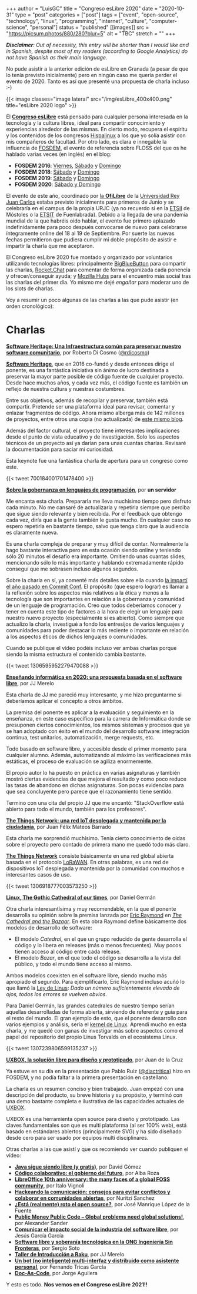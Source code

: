 +++
author = "LuisGC"
title = "Congreso esLibre 2020"
date = "2020-10-31"
type = "post"
categories = ["post"]
tags = ["event", "open-source", "technology", "linux", "programming", "internet", "culture", "computer-science", "personal"]
status = "published"
[[images]]
  src = "https://picsum.photos/880/280?blur=5"
  alt = "TBC"
  stretch = ""
+++

_**Disclaimer**: Out of necessity, this entry will be shorter than I would like and in Spanish, despite most of my readers (according to Google Analytics) do not have Spanish as their main language._

No pude asistir a la anterior edición de esLibre en Granada (a pesar de que lo tenía previsto inicialmente) pero en ningún caso me quería perder el evento de 2020. Tanto es así que presenté una propuesta de charla incluso :-)

{{< image classes="image lateral" src="/img/esLibre_400x400.png" title="esLibre 2020 logo" >}}

El [**Congreso esLibre**](https://eslib.re/) está pensado para cualquier persona interesada en la tecnología y la cultura libres, ideal para compartir conocimiento y experiencias alrededor de las mismas. En cierto modo, recupera el espíritu y los contenidos de los congresos [Hispalinux](https://hispalinux.es/) a los que yo solía asistir con mis compañeros de facultad. Por otro lado, es clara e innegable la influencia de [FOSDEM](https://fosdem.org/), el evento de referencia sobre FLOSS del que os he hablado varias veces (en inglés) en el blog:

* **FOSDEM 2016**: [Viernes](/blog/2016/03/fosdem-2016-friday/), [Sábado](/blog/2016/03/fosdem-2016-saturday/) y [Domingo](/blog/2016/03/fosdem-2016-sunday/)
* **FOSDEM 2018**: [Sábado](/blog/2018/02/fosdem-2018-saturday/) y [Domingo](/blog/2018/02/fosdem-2018-sunday/)
* **FOSDEM 2019**: [Sábado](/blog/2019/02/fosdem-2019-saturday/) y [Domingo](/blog/2019/02/fosdem-2019-sunday/)
* **FOSDEM 2020**: [Sábado y Domingo](/blog/2020/02/fosdem-2020/)

El evento de este año, coordinado por [la **OfiLibre**](https://ofilibre.gitlab.io/) de la [Universidad Rey Juan Carlos](https://www.urjc.es) estaba previsto inicialmente para primeros de Junio y se celebraría en el campus de la propia URJC (ya no recuerdo si en la [ETSII](https://www.urjc.es/etsii) de Móstoles o la [ETSIT](https://www.urjc.es/etsit) de Fuenlabrada). Debido a la llegada de una pandemia mundial de la que habréis oído hablar, el evento fue primero aplazado indefinidamente para poco después convocarse de nuevo para celebrarse íntegramente online del 18 al 19 de Septiembre. Por suerte las nuevas fechas permitieron que pudiera cumplir mi doble propósito de asistir e impartir la charla que me aceptaron.

El Congreso esLibre 2020 fue montado y organizado por voluntarios utilizando tecnologías libres: principalmente [BigBlueButton](https://bigbluebutton.org/) para compartir las charlas, [Rocket.Chat](https://rocket.chat/) para comentar de forma organizada cada ponencia y ofrecer/conseguir ayuda; y [Mozilla Hubs](https://hubs.mozilla.com/) para el encuentro más social tras las charlas del primer día. Yo mismo me dejé _engañar_ para moderar uno de los slots de charlas.

Voy a resumir un poco algunas de las charlas a las que pude asistir (en orden cronológico):

# Charlas

[**Software Heritage: Una Infraestructura común para preservar nuestro software comunitario**](https://propuestas.eslib.re/2020/charlas/software-heritage), por Roberto Di Cosmo ([@rdicosmo](https://twitter.com/rdicosmo))

[**Software Heritage**](https://www.softwareheritage.org/), que en 2016 co-fundó y desde entonces dirige el ponente, es una fantástica iniciativa sin ánimo de lucro destinada a preservar la mayor parte posible de código fuente de cualquier proyecto. Desde hace muchos años, y cada vez más, el código fuente es también un reflejo de nuestra cultura y nuestras costumbres.

Entre sus objetivos, además de recopilar y preservar, también está compartir. Pretende ser una plataforma ideal para revisar, comentar y enlazar fragmentos de código. Ahora mismo alberga más de 142 millones de proyectos, entre otros una copia (no actualizada) de [este mismo blog](https://archive.softwareheritage.org/browse/origin/directory/?origin_url=https://github.com/LuisGC/blog).

Además del factor cultural, el proyecto tiene interesantes implicaciones desde el punto de vista educativo y de investigación. Solo los aspectos técnicos de un proyecto así ya darían para unas cuantas charlas. Revisaré la documentación para saciar mi curiosidad.

Esta keynote fue una fantástica charla de apertura para un congreso como este.

{{< tweet 700184001701478400 >}}

[**Sobre la gobernanza en lenguajes de programación**](https://propuestas.eslib.re/2020/charlas/gobernanza-lenguajes-programacion), por **un servidor**

Me encanta esta charla. Prepararla me lleva muchísimo tiempo pero disfruto cada minuto. No me cansaré de actualizarla y repetirla siempre que perciba que sigue siendo relevante y bien recibida. Por el feedback que obtengo cada vez, diría que a la gente también le gusta mucho. En cualquier caso no espero repetirla en bastante tiempo, salvo que tenga claro que la audiencia es claramente nueva.

Es una charla compleja de preparar y muy difícil de contar. Normalmente la hago bastante interactiva pero en esta ocasión siendo online y teniendo sólo 20 minutos el desafío era importante. Omitiendo unas cuantas slides, mencionando sólo lo más importante y hablando extremadamente rápido conseguí que me sobrasen incluso algunos segundos.

Sobre la charla en sí, ya comenté más detalles sobre ella cuando [la impartí el año pasado en Commit Conf](/blog/2019/12/big-things-commit-conf-2019/). El propósito (que espero lograr) es llamar a la reflexión sobre los aspectos más relativos a la ética y menos a la tecnología que son importantes en relación a la gobernanza y comunidad de un lenguaje de programación. Creo que todos deberíamos conocer y tener en cuenta este tipo de factores a la hora de elegir un lenguaje para nuestro nuevo proyecto (especialmente si es abierto). Como siempre que actualizo la charla, investigué a fondo los entresijos de varios lenguajes y comunidades para poder destacar lo más reciente o importante en relación a los aspectos éticos de dichos lenguajes o comunidades.

Cuando se publique el vídeo podéis incluso ver ambas charlas porque siendo la misma estructura el contenido cambia bastante.

{{< tweet 1306595952279470088 >}}

[**Enseñando informática en 2020: una propuesta basada en el software libre**](https://propuestas.eslib.re/2020/charlas/ensenando-informatica-2020), por JJ Merelo

Esta charla de JJ me pareció muy interesante, y me hizo preguntarme si deberíamos aplicar el concepto a otros ámbitos.

La premisa del ponente es aplicar a la evaluación y seguimiento en la enseñanza, en este caso específico para la carrera de Informática donde se presuponen ciertos conocimientos, los mismos sistemas y procesos que ya se han adoptado con éxito en el mundo del desarrollo software: integración continua, test unitarios, automatización, merge requests, etc.

Todo basado en software libre, y accesible desde el primer momento para cualquier alumno. Además, automatizando al máximo las verificaciones más estáticas, el proceso de evaluación se agiliza enormemente.

El propio autor lo ha puesto en práctica en varias asignaturas y también mostró ciertas evidencias de que mejora el resultado y como poco reduce las tasas de abandono en dichas asignaturas. Son pocas evidencias para que sea concluyente pero parece que el razonamiento tiene sentido.

Termino con una cita del propio JJ que me encantó: "StackOverflow está abierto para todo el mundo, también para los profesores".

[**The Things Network: una red IoT desplegada y mantenida por la ciudadanía**](https://propuestas.eslib.re/2020/charlas/the-things-network-red-iot), por Juan Félix Mateos Barrado

Esta charla me sorprendió muchísimo. Tenía cierto conocimiento de oídas sobre el proyecto pero contado de primera mano me quedó todo más claro.

[**The Things Network**](https://www.thethingsnetwork.org/) consiste básicamente en una red global abierta basada en el protocolo [LoRaWAN](https://www.thethingsnetwork.org/docs/lorawan/). En otras palabras, es una red de dispositivos IoT desplegada y mantenida por la comunidad con muchos e interesantes casos de uso.

{{< tweet 1306918777003573250 >}}

[**Linux, The Gothic Cathedral of our times**](https://propuestas.eslib.re/2020/charlas/linux-gothic-cathedral), por Daniel Germán

Otra charla interesantísima y muy recomendable, en la que el ponente desarrolla su opinión sobre la premisa lanzada por [Eric Raymond](https://en.wikipedia.org/wiki/Eric_S._Raymond) en [_The Cathedral and the Bazaar_](https://en.wikipedia.org/wiki/The_Cathedral_and_the_Bazaar). En esta obra Raymond define básicamente dos modelos de desarrollo de software:
* El modelo _Catedral_, en el que un grupo reducido de gente desarrolla el código y lo libera en releases (más o menos frecuentes). Muy pocos tienen acceso al código entre cada release.
* El modelo _Bazar_, en el que todo el código se desarrolla a la vista del público, y todo el mundo tiene acceso al mismo.

Ambos modelos coexisten en el software libre, siendo mucho más apropiado el segundo. Para ejemplificarlo, Eric Raymond incluso acuñó lo que llamó la [Ley de Linus](https://en.wikipedia.org/wiki/Linus%27s_law): _Dado un número suficientemente elevado de ojos, todos los errores se vuelven obvios_.

Para Daniel Germán, las grandes catedrales de nuestro tiempo serían aquellas desarrolladas de forma abierta, sirviendo de referente y guía para el resto del mundo. El gran ejemplo de esto, que el ponente desarrollo con varios ejemplos y análisis, sería el [kernel de Linux](https://en.wikipedia.org/wiki/Linux_kernel). Aprendí mucho en esta charla, y me quedé con ganas de investigar más sobre aspectos como el papel del repositorio del propio Linus Torvalds en el ecosistema Linux.

{{< tweet 1307239806599135237 >}}

[**UXBOX, la solución libre para diseño y prototipado**](https://propuestas.eslib.re/2020/charlas/uxbox-solucion-libre-dise%C3%B1o-prototipado), por Juan de la Cruz

Ya estuve en su día en la presentación que Pablo Ruiz ([@diactritica](https://twitter.com/diacritica)) hizo en FOSDEM, y no podía faltar a la primera presentación en castellano.

La charla es un resumen conciso y bien trabajado. Juan empezó con una descripción del producto, su breve historia y su propósito, y terminó con una demo bastante completa e ilustrativa de las capacidades actuales de [UXBOX](https://uxbox.io/).

UXBOX es una herramienta open source para diseño y prototipado. Las claves fundamentales son que es multi plataforma (al ser 100% web), está basado en estándares abiertos (principalmente SVG) y ha sido diseñado desde cero para ser usado por equipos multi disciplinares.

Otras charlas a las que asistí y que os recomiendo ver cuando publiquen el vídeo:
* [**Java sigue siendo libre (y gratis)**](https://propuestas.eslib.re/2020/charlas/java-sigue-siendo-libre), por David Gómez
* [**Código colaborativo: el gobierno del futuro**](https://propuestas.eslib.re/2020/charlas/codigo-colaborativo-gobierno-futuro), por Alba Roza
* [**LibreOffice 10th anniversary: the many faces of a global FOSS community**](https://propuestas.eslib.re/2020/charlas/libreoffice-10th-anniversary), por Italo Vignoli
* [**Hackeando la comunicación: consejos para evitar conflictos y colaborar en comunidades abiertas**](https://propuestas.eslib.re/2020/charlas/hackeando-comunicacion-conflictos-comunidades-abiertas), por Nuritzi Sanchez
* [**¿Está (realmente) roto el open source?**](https://propuestas.eslib.re/2020/charlas/esta-roto-open-source), por José Manrique López de la Fuente
* [**Public Money Public Code – Global problems need global solutions!**](https://propuestas.eslib.re/2020/charlas/public-money-public-code), por Alexander Sander
* [**Comunicar el impacto social de la industria del software libre**](https://propuestas.eslib.re/2020/charlas/comunicar-impacto-social-software-libre), por Jesús García García
* [**Software libre y soberanía tecnológica en la ONG Ingeniería Sin Fronteras**](https://propuestas.eslib.re/2020/charlas/software-libre-ongd), por Sergio Soto
* [**Taller de Introducción a Raku**](https://propuestas.eslib.re/2020/talleres/raku), por JJ Merelo
* [**Un bot (no inteligente) multi-interfaz y distribuido como asistente personal**](https://propuestas.eslib.re/2020/charlas/bot-no-inteligente-distribuido-asistente), por Fernando Tricas García
* [**Doc-As-Code**](https://propuestas.eslib.re/2020/charlas/doc-as-code), por Jorge Aguilera


Y esto es todo. **Nos vemos en el Congreso esLibre 2021!!**
